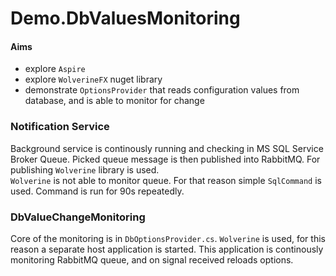 # Demo.DbValuesMonitoring

#### Aims
- explore `Aspire`
- explore `WolverineFX` nuget library
- demonstrate `OptionsProvider` that reads configuration values from database, and is able to monitor for change

### Notification Service
Background service is continously running and checking in MS SQL Service Broker Queue. Picked queue message is then 
published into RabbitMQ. For publishing `Wolverine` library is used.  
`Wolverine` is not able to monitor queue. For that reason simple `SqlCommand` is used. Command is run for 90s repeatedly.


### DbValueChangeMonitoring
Core of the monitoring is in `DbOptionsProvider.cs`. `Wolverine` is used, for this reason a separate 
host application is started. This application is continously monitoring RabbitMQ queue, 
and on signal received reloads options. 

